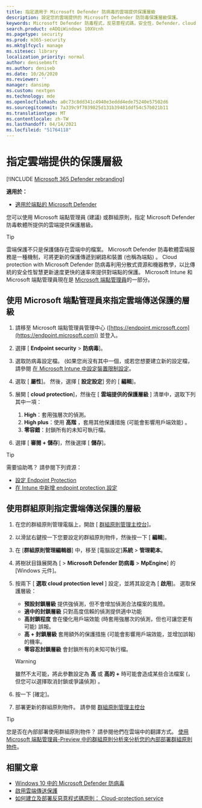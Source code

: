 ```yaml
---
title: 指定適用于 Microsoft Defender 防病毒的雲端提供保護層級
description: 設定您的雲端提供的 Microsoft Defender 防防毒保護層級保護。
keywords: Microsoft Defender 防毒程式，反惡意程式碼，安全性，Defender，cloud，入侵，保護層級
search.product: eADQiWindows 10XVcnh
ms.pagetype: security
ms.prod: m365-security
ms.mktglfcycl: manage
ms.sitesec: library
localization_priority: normal
author: denisebmsft
ms.author: deniseb
ms.date: 10/26/2020
ms.reviewer: ''
manager: dansimp
ms.custom: nextgen
ms.technology: mde
ms.openlocfilehash: a0c73c8dd341c4940e3eddd4ede75240e57502d6
ms.sourcegitcommit: 7a339c9f7039825d131b39481ddf54c57b021b11
ms.translationtype: MT
ms.contentlocale: zh-TW
ms.lasthandoff: 04/14/2021
ms.locfileid: "51764118"
---
```

# <a name="specify-the-cloud-delivered-protection-level"></a>指定雲端提供的保護層級

[!INCLUDE [Microsoft 365 Defender rebranding](../../includes/microsoft-defender.md)]


**適用於：**

- [適用於端點的 Microsoft Defender](/microsoft-365/security/defender-endpoint/)

您可以使用 Microsoft 端點管理員 (建議) 或群組原則，指定 Microsoft Defender 防毒軟體所提供的雲端提供保護層級。

> [!TIP]
> 雲端保護不只是保護儲存在雲端中的檔案。 Microsoft Defender 防毒軟體雲端服務是一種機制，可將更新的保護傳遞到網路和裝置 (也稱為端點) 。 Cloud protection with Microsoft Defender 防病毒利用分散式資源和機器教學，以比傳統的安全性智慧更新速度更快的速率來提供對端點的保護。 Microsoft Intune 和 Microsoft 端點管理員現在是 [Microsoft 端點管理員](/mem/endpoint-manager-overview)的一部分。 


## <a name="use-microsoft-endpoint-manager-to-specify-the-level-of-cloud-delivered-protection"></a>使用 Microsoft 端點管理員來指定雲端傳送保護的層級

1. 請移至 Microsoft 端點管理員管理中心 ([https://endpoint.microsoft.com](https://endpoint.microsoft.com)) 並登入。

2. 選擇 [ **Endpoint security**  >  **防病毒**]。

3. 選取防病毒設定檔。  (如果您尚沒有其中一個，或若您想要建立新的設定檔，請參閱 [在 Microsoft Intune 中設定裝置限制設定](/intune/device-restrictions-configure)。

4. 選取 [ **屬性**]。 然後，選擇 [ **設定設定**] 旁的 [ **編輯**]。

5. 展開 [ **cloud protection**]，然後在 [ **雲端提供的保護層級** ] 清單中，選取下列其中一項：

    1. **High**：套用強層次的偵測。
    2. **High plus**：使用 **高階** ，套用其他保護措施 (可能會影響用戶端效能) 。
    3. **零容錯**：封鎖所有的未知可執行檔。

6. 選擇 [ **審閱 + 儲存**]，然後選擇 [ **儲存**]。 

> [!TIP]
> 需要協助嗎？ 請參閱下列資源：
> - [設定 Endpoint Protection](/mem/configmgr/protect/deploy-use/endpoint-protection-configure)
> - [在 Intune 中新增 endpoint protection 設定](/mem/intune/protect/endpoint-protection-configure)
  

## <a name="use-group-policy-to-specify-the-level-of-cloud-delivered-protection"></a>使用群組原則指定雲端傳送保護的層級

1.  在您的群組原則管理電腦上，開啟 [ [群組原則管理主控台](/previous-versions/windows/it-pro/windows-server-2008-R2-and-2008/cc731212(v=ws.11))]。

2. 以滑鼠右鍵按一下您要設定的群組原則物件，然後按一下 [ **編輯**]。

3.  在 [**群組原則管理編輯器**] 中，移至 [電腦設定]**系統**  >  **管理範本**。

4.  將樹狀目錄展開為 [  >  **Microsoft Defender 防病毒**  >  **MpEngine**] 的 [Windows 元件]。

5.  按兩下 [ **選取 cloud protection level** ] 設定，並將其設定為 [ **啟用**]。 選取保護層級：
    - **預設封鎖層級** 提供強偵測，但不會增加偵測合法檔案的風險。
    - **適中的封鎖層級** 只對高度信賴的偵測提供適中功能
    - **高封鎖程度** 會在優化用戶端效能 (時套用強層次的偵測，但也可讓您更有可能) 誤報。
    - **高 + 封鎖層級** 套用額外的保護措施 (可能會影響用戶端效能，並增加誤報) 的機率。
    - **零容忍封鎖層級** 會封鎖所有的未知可執行檔。
    
    > [!WARNING]
    > 雖然不太可能，將此參數設定為 **高** 或 **高的 +** 時可能會造成某些合法檔案 (，但您可以選擇取消封鎖或爭議偵測) 。

6. 按一下 [確定]。

7. 部署更新的群組原則物件。 請參閱 [群組原則管理主控台](/windows/win32/srvnodes/group-policy)

> [!TIP]
> 您是否在內部部署使用群組原則物件？ 請參閱他們在雲端中的翻譯方式。 [使用 Microsoft 端點管理員-Preview 中的群組原則分析來分析您的內部部署群組原則物件](/mem/intune/configuration/group-policy-analytics)。 
  
## <a name="related-articles"></a>相關文章

- [Windows 10 中的 Microsoft Defender 防病毒](microsoft-defender-antivirus-in-windows-10.md)
- [啟用雲端傳送保護](enable-cloud-protection-microsoft-defender-antivirus.md)
- [如何建立及部署反惡意程式碼原則： Cloud-protection service](/configmgr/protect/deploy-use/endpoint-antimalware-policies#cloud-protection-service)